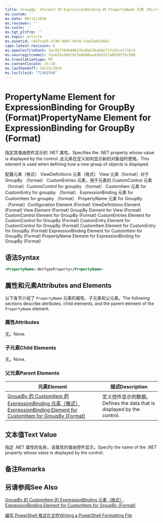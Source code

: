 ```yaml
---
title: GroupBy （Format）的 ExpressionBinding 的 PropertyName 元素 |Microsoft Docs
ms.custom: ''
ms.date: 09/13/2016
ms.reviewer: ''
ms.suite: ''
ms.tgt_pltfrm: ''
ms.topic: article
ms.assetid: c4d7cad3-4740-468f-9ef8-fae51ab1d581
caps.latest.revision: 6
ms.openlocfilehash: 3ec82778d840b235a0a536a6def37c62ce171bc5
ms.sourcegitcommit: 52a67bcd9d7bf3e8600ea4302d1fa8970ff9c998
ms.translationtype: MT
ms.contentlocale: zh-CN
ms.lasthandoff: 10/15/2019
ms.locfileid: "72362546"
---
```

# <a name="propertyname-element-for-expressionbinding-for-groupby-format"></a><span data-ttu-id="24f92-102">PropertyName Element for ExpressionBinding for GroupBy (Format)</span><span class="sxs-lookup"><span data-stu-id="24f92-102">PropertyName Element for ExpressionBinding for GroupBy (Format)</span></span>

<span data-ttu-id="24f92-103">指定其值由控件显示的 .NET 属性。</span><span class="sxs-lookup"><span data-stu-id="24f92-103">Specifies the .NET property whose value is displayed by the control.</span></span> <span data-ttu-id="24f92-104">此元素在定义如何显示新的对象组时使用。</span><span class="sxs-lookup"><span data-stu-id="24f92-104">This element is used when defining how a new group of objects is displayed.</span></span>

<span data-ttu-id="24f92-105">配置元素（格式） ViewDefinitions 元素（格式） View 元素（format）对于 GroupBy （format） CustomEntries 元素，用于元素的 CustomControl 元素（format）CustomControl for groupby （format） CustomItem 元素 for CustomEntry for groupby （format） ExpressionBinding 元素 for CustomItem for groupby （format） PropertyName 元素 for GroupBy （Format）</span><span class="sxs-lookup"><span data-stu-id="24f92-105">Configuration Element (Format) ViewDefinitions Element (Format) View Element (Format) GroupBy Element for View (Format) CustomControl Element for GroupBy (Format) CustomEntries Element for CustomControl for GroupBy (Format) CustomEntry Element for CustomControl for GroupBy (Format) CustomItem Element for CustomEntry for GroupBy (Format) ExpressionBinding Element for CustomItem for GroupBy (Format) PropertyName Element for ExpressionBinding for GroupBy (Format)</span></span>

## <a name="syntax"></a><span data-ttu-id="24f92-106">语法</span><span class="sxs-lookup"><span data-stu-id="24f92-106">Syntax</span></span>

```xml
<PropertyName>.NetTypeProperty</PropertyName>
```

## <a name="attributes-and-elements"></a><span data-ttu-id="24f92-107">属性和元素</span><span class="sxs-lookup"><span data-stu-id="24f92-107">Attributes and Elements</span></span>

<span data-ttu-id="24f92-108">以下各节介绍了 `PropertyName` 元素的属性、子元素和父元素。</span><span class="sxs-lookup"><span data-stu-id="24f92-108">The following sections describe attributes, child elements, and the parent element of the `PropertyName` element.</span></span>

### <a name="attributes"></a><span data-ttu-id="24f92-109">属性</span><span class="sxs-lookup"><span data-stu-id="24f92-109">Attributes</span></span>

<span data-ttu-id="24f92-110">无。</span><span class="sxs-lookup"><span data-stu-id="24f92-110">None.</span></span>

### <a name="child-elements"></a><span data-ttu-id="24f92-111">子元素</span><span class="sxs-lookup"><span data-stu-id="24f92-111">Child Elements</span></span>

<span data-ttu-id="24f92-112">无。</span><span class="sxs-lookup"><span data-stu-id="24f92-112">None.</span></span>

### <a name="parent-elements"></a><span data-ttu-id="24f92-113">父元素</span><span class="sxs-lookup"><span data-stu-id="24f92-113">Parent Elements</span></span>

|<span data-ttu-id="24f92-114">元素</span><span class="sxs-lookup"><span data-stu-id="24f92-114">Element</span></span>|<span data-ttu-id="24f92-115">描述</span><span class="sxs-lookup"><span data-stu-id="24f92-115">Description</span></span>|
|-------------|-----------------|
|[<span data-ttu-id="24f92-116">GroupBy 的 CustomItem 的 ExpressionBinding 元素（格式）</span><span class="sxs-lookup"><span data-stu-id="24f92-116">ExpressionBinding Element for CustomItem for GroupBy (Format)</span></span>](./expressionbinding-element-for-customitem-for-groupby-format.md)|<span data-ttu-id="24f92-117">定义控件显示的数据。</span><span class="sxs-lookup"><span data-stu-id="24f92-117">Defines the data that is displayed by the control.</span></span>|

## <a name="text-value"></a><span data-ttu-id="24f92-118">文本值</span><span class="sxs-lookup"><span data-stu-id="24f92-118">Text Value</span></span>

<span data-ttu-id="24f92-119">指定 .NET 属性的名称，该属性的值由控件显示。</span><span class="sxs-lookup"><span data-stu-id="24f92-119">Specify the name of the .NET property whose value is displayed by the control.</span></span>

## <a name="remarks"></a><span data-ttu-id="24f92-120">备注</span><span class="sxs-lookup"><span data-stu-id="24f92-120">Remarks</span></span>

## <a name="see-also"></a><span data-ttu-id="24f92-121">另请参阅</span><span class="sxs-lookup"><span data-stu-id="24f92-121">See Also</span></span>

[<span data-ttu-id="24f92-122">GroupBy 的 CustomItem 的 ExpressionBinding 元素（格式）</span><span class="sxs-lookup"><span data-stu-id="24f92-122">ExpressionBinding Element for CustomItem for GroupBy (Format)</span></span>](./expressionbinding-element-for-customitem-for-groupby-format.md)

[<span data-ttu-id="24f92-123">编写 PowerShell 格式化文件</span><span class="sxs-lookup"><span data-stu-id="24f92-123">Writing a PowerShell Formatting File</span></span>](./writing-a-powershell-formatting-file.md)
